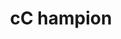 ---
inv_num: 2019-059
add_credit:
url: 2019-059-cc-hampion
title: cC hampion
year: '2019'
display_year: '2019'
medium: IQDemy Premium UV ink on IKEA LINNMON table tops
dims: 299.72 x 149.86 x 3.81 cm
pitch:
ps:
live_url:
youtube:
related_code:
subheading:
download:
commission:
layout: things-i-made
---